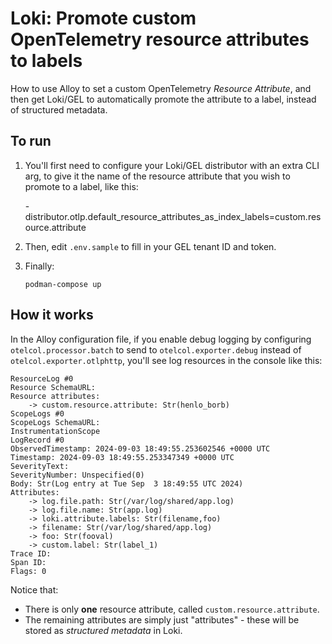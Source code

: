 # Loki: Promote custom OpenTelemetry resource attributes to labels

How to use Alloy to set a custom OpenTelemetry _Resource Attribute_, and then get Loki/GEL to automatically promote the attribute to a label, instead of structured metadata.

## To run

1.  You'll first need to configure your Loki/GEL distributor with an extra CLI arg, to give it the name of the resource attribute that you wish to promote to a label, like this:

    -distributor.otlp.default_resource_attributes_as_index_labels=custom.resource.attribute

1.  Then, edit `.env.sample` to fill in your GEL tenant ID and token.

1.  Finally:

    ```shell
    podman-compose up
    ```

## How it works

In the Alloy configuration file, if you enable debug logging by configuring `otelcol.processor.batch` to send to `otelcol.exporter.debug` instead of `otelcol.exporter.otlphttp`, you'll see log resources in the console like this:

    ResourceLog #0
    Resource SchemaURL: 
    Resource attributes:
        -> custom.resource.attribute: Str(henlo_borb)
    ScopeLogs #0
    ScopeLogs SchemaURL: 
    InstrumentationScope  
    LogRecord #0
    ObservedTimestamp: 2024-09-03 18:49:55.253602546 +0000 UTC
    Timestamp: 2024-09-03 18:49:55.253347349 +0000 UTC
    SeverityText: 
    SeverityNumber: Unspecified(0)
    Body: Str(Log entry at Tue Sep  3 18:49:55 UTC 2024)
    Attributes:
        -> log.file.path: Str(/var/log/shared/app.log)
        -> log.file.name: Str(app.log)
        -> loki.attribute.labels: Str(filename,foo)
        -> filename: Str(/var/log/shared/app.log)
        -> foo: Str(fooval)
        -> custom.label: Str(label_1)
    Trace ID: 
    Span ID: 
    Flags: 0

Notice that:

- There is only **one** resource attribute, called `custom.resource.attribute`.
- The remaining attributes are simply just "attributes" - these will be stored as _structured metadata_ in Loki.

